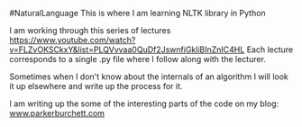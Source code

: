 #NaturalLanguage
This is where I am learning NLTK library in Python

I am working through this series of lectures https://www.youtube.com/watch?v=FLZvOKSCkxY&list=PLQVvvaa0QuDf2JswnfiGkliBInZnIC4HL
Each lecture corresponds to a single .py file where I follow along with the lecturer.

Sometimes when I don't know about the internals of an algorithm I will look it up elsewhere and write up the process for it.

I am writing up the some of the interesting parts of the code on my blog: www.parkerburchett.com

